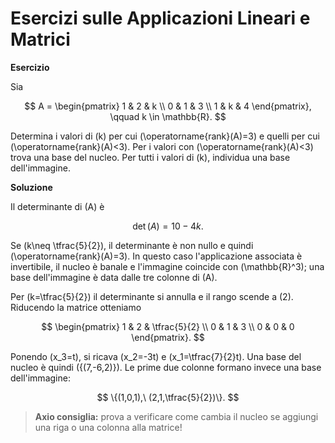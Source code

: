 # Esercizi sulle Applicazioni Lineari e Matrici

**Esercizio**

Sia

$$
A = \begin{pmatrix}
1 & 2 & k \\
0 & 1 & 3 \\
1 & k & 4
\end{pmatrix}, \qquad k \in \mathbb{R}.
$$

Determina i valori di \(k\) per cui \(\operatorname{rank}(A)=3\) e quelli per cui \(\operatorname{rank}(A)<3\).
Per i valori con \(\operatorname{rank}(A)<3\) trova una base del nucleo.
Per tutti i valori di \(k\), individua una base dell'immagine.

**Soluzione**

Il determinante di \(A\) è

$$
\det(A) = 10 - 4k.
$$

Se \(k\neq \tfrac{5}{2}\), il determinante è non nullo e quindi \(\operatorname{rank}(A)=3\).
In questo caso l'applicazione associata è invertibile, il nucleo è banale e l'immagine coincide con \(\mathbb{R}^3\); una base dell'immagine è data dalle tre colonne di \(A\).

Per \(k=\tfrac{5}{2}\) il determinante si annulla e il rango scende a \(2\).
Riducendo la matrice otteniamo

$$
\begin{pmatrix}
1 & 2 & \tfrac{5}{2} \\
0 & 1 & 3 \\
0 & 0 & 0
\end{pmatrix}.
$$

Ponendo \(x_3=t\), si ricava \(x_2=-3t\) e \(x_1=\tfrac{7}{2}t\).
Una base del nucleo è quindi \(\{(7,-6,2)\}\).
Le prime due colonne formano invece una base dell'immagine:

$$
\{(1,0,1),\ (2,1,\tfrac{5}{2})\}.
$$

> **Axio consiglia:** prova a verificare come cambia il nucleo se aggiungi una riga o una colonna alla matrice!

